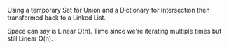 Using a temporary Set for Union and a Dictionary for Intersection then transformed back to a Linked List.

Space can say is Linear O(n). Time since we're iterating multiple times but still Linear O(n).
